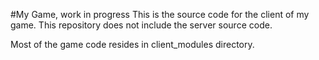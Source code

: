 #My Game, work in progress
This is the source code for the client of my game. This repository does not include the server source code.

Most of the game code resides in client_modules directory.